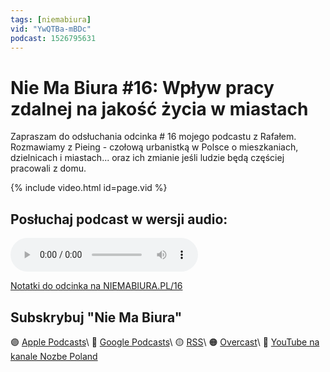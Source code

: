 ```yaml
---
tags: [niemabiura]
vid: "YwQTBa-mBDc"
podcast: 1526795631
---
```


# Nie Ma Biura #16: Wpływ pracy zdalnej na jakość życia w miastach

Zapraszam do odsłuchania odcinka # 16 mojego podcastu z Rafałem. Rozmawiamy z Pieing - czołową urbanistką w Polsce o mieszkaniach, dzielnicach i miastach... oraz ich zmianie jeśli ludzie będą częściej pracowali z domu.

{% include video.html id=page.vid %}

<!--More-->

## Posłuchaj podcast w wersji audio:

<audio controls>
<source src="https://media.transistor.fm/daf7227d/5d888f8e.mp3" type="audio/mpeg">
</audio>



[Notatki do odcinka na NIEMABIURA.PL/16](https://niemabiura.pl/16)

## Subskrybuj "Nie Ma Biura"

🟣 [Apple Podcasts](https://podcasts.apple.com/pl/podcast/nie-ma-biura/id1526795631)\\
🔵 [Google Podcasts](https://podcasts.google.com/feed/aHR0cHM6Ly9mZWVkcy50cmFuc2lzdG9yLmZtL25pZW1hYml1cmE)\\
🟡 [RSS](https://nozbe.com/niemabiura.rss)\\
🟠 [Overcast](https://overcast.fm/itunes1526795631/nie-ma-biura)\\
🔴 [YouTube na kanale Nozbe Poland](https://youtube.com/NozbePoland)

<!--podcast: 1526795631-->

[n]: https://michael.gratis/nozbe_pl
[np]: https://michael.gratis/nozbepersonal_pl